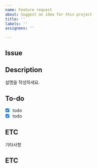 ```yaml
---
name: Feature request
about: Suggest an idea for this project
title: ''
labels: ''
assignees: ''

---
```


## Issue

## Description
설명을 작성하세요.

## To-do
-[x] todo
-[x] todo

## ETC
기타사항

## ETC

